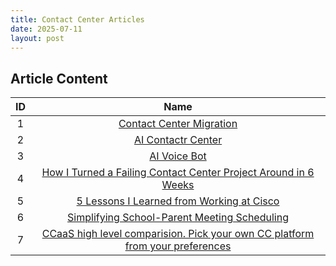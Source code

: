 ```yaml
---
title: Contact Center Articles
date: 2025-07-11
layout: post
---
```


## Article Content

|  ID |                         Name                         | 
|:---:|:----------------------------------------------------:|
|  1  |   [Contact Center Migration](/pages/CCmigration)     |  
|  2  |   [AI Contactr Center](/pages/aicc)                  |  
|  3  |   [AI Voice Bot](/pages/aivoicebot)                  | 
|  4 |   [How I Turned a Failing Contact Center Project Around in 6 Weeks](/pages/ccproject) |
|  5 |   [5 Lessons I Learned from Working at Cisco](/pages/lessonlearned) |
| 6 |  [Simplifying School-Parent Meeting Scheduling](/pages/rdvapp)|
| 7 | [CCaaS high level comparision. Pick your own CC platform from your preferences](/pages/ccaas_comp)
